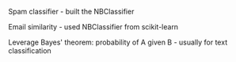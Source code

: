 Spam classifier - built the NBClassifier 

Email similarity - used NBClassifier from scikit-learn

Leverage Bayes' theorem: probability of A given B - usually for text classification
